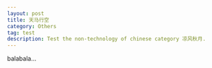 ```yaml
---
layout: post
title: 天马行空
category: Others
tag: test
description: Test the non-technology of chinese category 凉风秋月.
---
```


balabala...